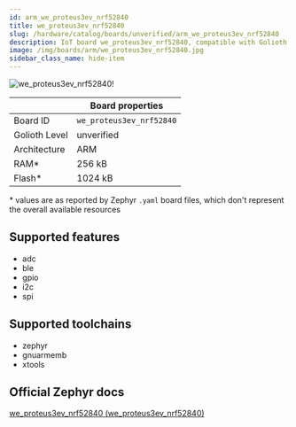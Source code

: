 ```yaml
---
id: arm_we_proteus3ev_nrf52840
title: we_proteus3ev_nrf52840
slug: /hardware/catalog/boards/unverified/arm_we_proteus3ev_nrf52840
description: IoT board we_proteus3ev_nrf52840, compatible with Golioth at unverified level.
image: /img/boards/arm/we_proteus3ev_nrf52840.jpg
sidebar_class_name: hide-item
---
```


[//]: # (This is an auto-generated file, do not edit! Changes to it will be lost upon re-generation)

![we_proteus3ev_nrf52840!](/img/boards/arm/we_proteus3ev_nrf52840.jpg "we_proteus3ev_nrf52840")

|                | Board properties     |
| -------------  | -------------------- |
| Board ID       | `we_proteus3ev_nrf52840` |
| Golioth Level  | unverified       |
| Architecture   | ARM |
| RAM*           | 256 kB |
| Flash*         | 1024 kB |

\* values are as reported by Zephyr `.yaml` board files, which don't represent the overall available resources



## Supported features

* adc
* ble
* gpio
* i2c
* spi

## Supported toolchains

* zephyr
* gnuarmemb
* xtools

## Official Zephyr docs

[we_proteus3ev_nrf52840 (we_proteus3ev_nrf52840)](https://docs.zephyrproject.org/latest/boards/arm/we_proteus3ev_nrf52840/doc/index.html)
